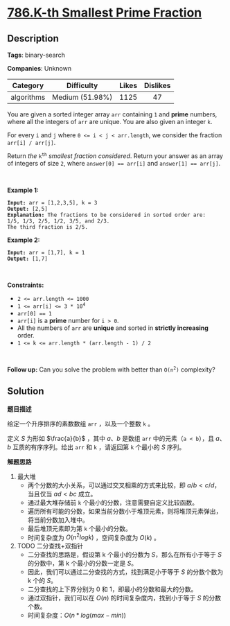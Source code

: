 # [786.K-th Smallest Prime Fraction](https://leetcode.com/problems/k-th-smallest-prime-fraction/description/)

## Description

**Tags**: binary-search

**Companies**: Unknown

|  Category  |   Difficulty    | Likes | Dislikes |
| :--------: | :-------------: | :---: | :------: |
| algorithms | Medium (51.98%) | 1125  |    47    |

<p>You are given a sorted integer array <code>arr</code> containing <code>1</code> and <strong>prime</strong> numbers, where all the integers of <code>arr</code> are unique. You are also given an integer <code>k</code>.</p>
<p>For every <code>i</code> and <code>j</code> where <code>0 &lt;= i &lt; j &lt; arr.length</code>, we consider the fraction <code>arr[i] / arr[j]</code>.</p>
<p>Return <em>the</em> <code>k<sup>th</sup></code> <em>smallest fraction considered</em>. Return your answer as an array of integers of size <code>2</code>, where <code>answer[0] == arr[i]</code> and <code>answer[1] == arr[j]</code>.</p>
<p>&nbsp;</p>
<p><strong class="example">Example 1:</strong></p>
<pre><code><strong>Input:</strong> arr = [1,2,3,5], k = 3
<strong>Output:</strong> [2,5]
<strong>Explanation:</strong> The fractions to be considered in sorted order are:
1/5, 1/3, 2/5, 1/2, 3/5, and 2/3.
The third fraction is 2/5.</code></pre>
<p><strong class="example">Example 2:</strong></p>
<pre><code><strong>Input:</strong> arr = [1,7], k = 1
<strong>Output:</strong> [1,7]</code></pre>
<p>&nbsp;</p>
<p><strong>Constraints:</strong></p>
<ul>
  <li><code>2 &lt;= arr.length &lt;= 1000</code></li>
  <li><code>1 &lt;= arr[i] &lt;= 3 * 10<sup>4</sup></code></li>
  <li><code>arr[0] == 1</code></li>
  <li><code>arr[i]</code> is a <strong>prime</strong> number for <code>i &gt; 0</code>.</li>
  <li>All the numbers of <code>arr</code> are <strong>unique</strong> and sorted in <strong>strictly increasing</strong> order.</li>
  <li><code>1 &lt;= k &lt;= arr.length * (arr.length - 1) / 2</code></li>
</ul>
<p>&nbsp;</p>
<strong>Follow up:</strong> Can you solve the problem with better than <code>O(n<sup>2</sup>)</code> complexity?

## Solution

**题目描述**

给定一个升序排序的素数数组 `arr` ，以及一个整数 `k` 。

定义 $S$ 为形如 $\frac{a}{b}$ ，其中 $a、b$ 是数组 `arr` 中的元素（`a < b`），且 $a、b$ 互质的有序序列。给出 `arr` 和 `k` ，请返回第 `k` 个最小的 $S$ 序列。

**解题思路**

1. 最大堆
   - 两个分数的大小关系，可以通过交叉相乘的方式来比较，即 $a/b < c/d$，当且仅当 $ad < bc$ 成立。
   - 通过最大堆存储前 `k` 个最小的分数，注意需要自定义比较函数。
   - 遍历所有可能的分数，如果当前分数小于堆顶元素，则将堆顶元素弹出，将当前分数加入堆中。
   - 最后堆顶元素即为第 `k` 个最小的分数。
   - 时间复杂度为 $O(n^2logk)$ ，空间复杂度为 $O(k)$ 。
2. TODO 二分查找+双指针
   - 二分查找的思路是，假设第 k 个最小的分数为 $S$，那么在所有小于等于 $S$ 的分数中，第 k 个最小的分数一定是 $S$。
   - 因此，我们可以通过二分查找的方式，找到满足小于等于 $S$ 的分数个数为 k 个的 $S$。
   - 二分查找的上下界分别为 0 和 1，即最小的分数和最大的分数。
   - 通过双指针，我们可以在 $O(n)$ 的时间复杂度内，找到小于等于 $S$ 的分数个数。
   - 时间复杂度：$O(n*log(max-min))$
